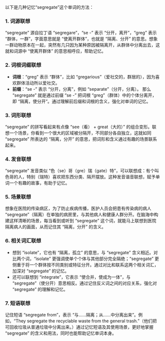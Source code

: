 以下是几种记忆“segregate”这个单词的方法：

### 1. 词源联想
“segregate” 源自拉丁语 “segregare”，“se -” 表示 “分开，离开”，“greg” 表示 “群体，一群”，字面意思就是 “使离开群体”，也就是 “隔离、分开” 的意思。想象一群动物原本在一起，突然有几只因为某种原因被隔离开，从群体中分离出去，这就和词源中 “使离开群体” 的意思相呼应，帮助记忆。

### 2. 词根词缀联想
 - **词根**：“greg” 表示 “群体”，比如 “gregarious”（爱社交的，群居的），因为喜欢群体活动所以爱社交。
 - **前缀**：“se -” 表示 “分开，分离”，例如 “separate”（分开，分离）。
那么 “segregate” 就是通过前缀 “se -” 把词根 “greg”（群体）中的个体分离开，即 “隔离，使分开”。通过理解前后缀和词根的含义，强化对单词的记忆。

### 3. 词形联想
“segregate” 的拼写看起来有点像 “see（看） + great（大的）” 的组合变形。联想一个场景，你看到一个很大的区域被分隔开，不同部分各自独立，这就如同 “segregate” 所表达的 “隔离，分开” 的意思，把词形和含义通过有趣的场景联系起来。

### 4. 发音联想
“segregate” 发音类似 “色（se）哥（gre）瑞（gate）特”，可以联想成：有个叫色哥的人，特别（瑞特）喜欢把东西分类、隔开摆放。这种发音谐音联想，赋予单词一个有趣的故事，有助于记忆。

### 5. 场景联想
想象在医院的传染病区，为了防止疾病传播，医护人员会把患有传染病的病人 “segregate”（隔离）在单独的病房里，与其他病人和健康人群分开。在脑海中构建这样清晰的场景，每当看到或听到 “segregate” 这个词，就能马上联想到医院隔离病人的画面，从而记住其 “隔离，分开” 的含义。

### 6. 相关词汇联想
 - 想到 “isolate”，它也有 “隔离，孤立” 的意思，与 “segregate” 含义相近。对比两个词，“isolate” 更强调使单个个体与其他部分完全隔绝；“segregate” 更侧重于将一个群体按不同类别或特征分开。通过对比和联系这两个相关词汇，加深对 “segregate” 的记忆。
 - 还可以联想到 “integrate”，它表示 “使合并，使成为一体”，与 “segregate”（使分开）意思相反。通过记住反义词之间的对应关系，强化对 “segregate” 的理解和记忆。

### 7. 短语联想
记住短语 “segregate from”，表示 “与……隔离；从……中分离出来”。例如，“They segregate the recyclable waste from the general trash.”（他们把可回收垃圾从普通垃圾中分离出来。）通过记忆短语及其使用场景，更好地掌握 “segregate” 的含义和用法，同时也能帮助记忆单词本身。 